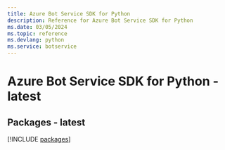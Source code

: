 ```yaml
---
title: Azure Bot Service SDK for Python
description: Reference for Azure Bot Service SDK for Python
ms.date: 03/05/2024
ms.topic: reference
ms.devlang: python
ms.service: botservice
---
```

# Azure Bot Service SDK for Python - latest
## Packages - latest
[!INCLUDE [packages](bot-service-index.md)]